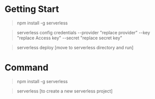 # Getting Start
> npm install -g serverless

> serverless config credentials --provider "replace provider" --key "replace Access key" --secret "replace secret key"

> serverless deploy [move to serverless directory and run]

# Command
> npm install -g serverless

> serverless [to create a new serverless project]

